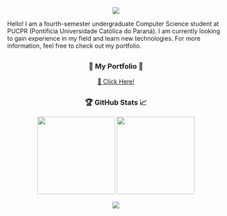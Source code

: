 <div align="center">
  <img src="https://capsule-render.vercel.app/api?type=venom&height=300&color=gradient&text=Welcome&textBg=false&fontColor=FFFFFF" >
</div>

<p>Hello! I am a fourth-semester undergraduate Computer Science student at PUCPR (Pontifícia Universidade Católica do Paraná). I am currently looking to gain experience in my field and learn new technologies. For more information, feel free to check out my portfolio.</p>

##

<div align="center">

<h3>📂 My Portfolio 📂</h3>

<a href="https://www.linkedin.com/in/gregory-keune-rodrigues-691028330/" target="_blank" rel="nofollow">
  🔗 Click Here!
</a>

##

<h3 align=center>🏆 GitHub Stats 📈</h3>

<div align="center">
  <p align="center">
    <img height="180px" src="https://github-readme-stats.vercel.app/api/top-langs/?username=gregorykeune&layout=compact&theme=dark&title_color=FFC20E&text_color=27C5FF&bg_color=000000&border_radius=3&border_color=FFC20E&cache_seconds=60" />
    <img height="180px" src="https://github-readme-stats.vercel.app/api?username=gregorykeune&count_private=true&show_icons=true&theme=dark&cache_seconds=30&title_color=FFC20E&text_color=27C5FF&bg_color=000000&border_radius=3&border_color=FFC20E&icon_color=FFC20E" />
  </p>
  <img src="https://github-profile-trophy.vercel.app/?username=gregorykeune&theme=buddhism&no-frame=false&no-bg=false&margin-w=4" />
</div>

